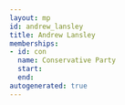 ```yaml
---
layout: mp
id: andrew_lansley
title: Andrew Lansley
memberships:
- id: con
  name: Conservative Party
  start: 
  end: 
autogenerated: true
---
```


